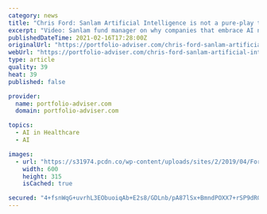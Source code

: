```yaml
---
category: news
title: "Chris Ford: Sanlam Artificial Intelligence is not a pure-play tech fund"
excerpt: "Video: Sanlam fund manager on why companies that embrace AI now will be tomorrow's winners #artificialintelligence #chrisford #pavideo"
publishedDateTime: 2021-02-16T17:28:00Z
originalUrl: "https://portfolio-adviser.com/chris-ford-sanlam-artificial-intelligence-is-not-a-pure-play-tech-fund/"
webUrl: "https://portfolio-adviser.com/chris-ford-sanlam-artificial-intelligence-is-not-a-pure-play-tech-fund/"
type: article
quality: 39
heat: 39
published: false

provider:
  name: portfolio-adviser.com
  domain: portfolio-adviser.com

topics:
  - AI in Healthcare
  - AI

images:
  - url: "https://s31974.pcdn.co/wp-content/uploads/sites/2/2019/04/Ford-Chris-8_18-600x315.jpg"
    width: 600
    height: 315
    isCached: true

secured: "4+fsnWqG+uvrhL3EObuoiqAb+E2s8/GDLnb/pA87lSx+BmndPOXX7+rSP9dRGFK8lgUgyivPMSn7Jn3dbNk9ApJUZkATpYbGHNJst38FpG90rGYoA4BA24n9g9VQ4VXLOW32a/4JXBRkqBCnSWz4o2UNMjDSQu0+iLoINfUwgk6LlZNKnWa/t8ezVoh3NLwKhaKh79PPQRWZh3nPMFgrF1wiUq7knVDhWulQqis9TplJNu0x2TUdvtHQx3aN1Rqmm+drzmmu3rZSXhwETPZYhX6dQFIHB9aXT3sOnQW1Zurh1QpypFWpK9u/ZWM5zCW2/zXGEIjhYwktYZ8Q8VrfK66No1ri1jNE9aJgn9/lUnw=;HrqdFbzXa9PevvHmCmbbEA=="
---
```


